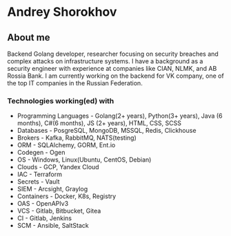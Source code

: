 # Andrey Shorokhov

## About me
Backend Golang developer, researcher focusing on security breaches and complex attacks on infrastructure systems. I have a background as a security engineer with experience at companies like CIAN, NLMK, and AB Rossia Bank. I am currently working on the backend for VK company, one of the top IT companies in the Russian Federation.

### Technologies working(ed) with
* Programming Languages - Golang(2+ years), Python(3+ years), Java (6 months), C#(6 months), JS (2+ years), HTML, CSS, SCSS
* Databases - PosgreSQL, MongoDB, MSSQL, Redis, Clickhouse
* Brokers - Kafka, RabbitMQ, NATS(testing)
* ORM - SQLAlchemy, GORM, Ent.io
* Codegen - Ogen
* OS - Windows, Linux(Ubuntu, CentOS, Debian)
* Clouds - GCP, Yandex Cloud
* IAC - Terraform
* Secrets - Vault
* SIEM - Arcsight, Graylog
* Containers - Docker, K8s, Registry
* OAS - OpenAPIv3
* VCS - Gitlab, Bitbucket, Gitea
* CI - Gitlab, Jenkins
* SCM - Ansible, SaltStack



